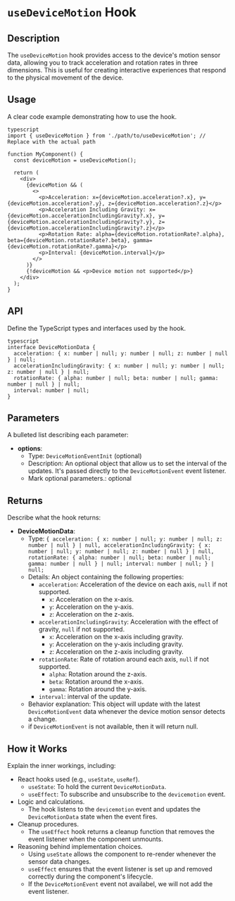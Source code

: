 # `useDeviceMotion` Hook

## Description

The `useDeviceMotion` hook provides access to the device's motion sensor data, allowing you to track acceleration and rotation rates in three dimensions. This is useful for creating interactive experiences that respond to the physical movement of the device.

## Usage

A clear code example demonstrating how to use the hook.

```
typescript
import { useDeviceMotion } from './path/to/useDeviceMotion'; // Replace with the actual path

function MyComponent() {
  const deviceMotion = useDeviceMotion();

  return (
    <div>
      {deviceMotion && (
        <>
          <p>Acceleration: x={deviceMotion.acceleration?.x}, y={deviceMotion.acceleration?.y}, z={deviceMotion.acceleration?.z}</p>
          <p>Acceleration Including Gravity: x={deviceMotion.accelerationIncludingGravity?.x}, y={deviceMotion.accelerationIncludingGravity?.y}, z={deviceMotion.accelerationIncludingGravity?.z}</p>
          <p>Rotation Rate: alpha={deviceMotion.rotationRate?.alpha}, beta={deviceMotion.rotationRate?.beta}, gamma={deviceMotion.rotationRate?.gamma}</p>
          <p>Interval: {deviceMotion.interval}</p>
        </>
      )}
      {!deviceMotion && <p>Device motion not supported</p>}
    </div>
  );
}
```

## API

Define the TypeScript types and interfaces used by the hook.

```
typescript
interface DeviceMotionData {
  acceleration: { x: number | null; y: number | null; z: number | null } | null;
  accelerationIncludingGravity: { x: number | null; y: number | null; z: number | null } | null;
  rotationRate: { alpha: number | null; beta: number | null; gamma: number | null } | null;
  interval: number | null;
}
```

## Parameters

A bulleted list describing each parameter:

- **options**:
  - Type: `DeviceMotionEventInit` (optional)
  - Description: An optional object that allow us to set the interval of the updates. It's passed directly to the `DeviceMotionEvent` event listener.
  - Mark optional parameters.: optional

## Returns

Describe what the hook returns:

- **DeviceMotionData**:
  - Type: `{ acceleration: { x: number | null; y: number | null; z: number | null } | null, accelerationIncludingGravity: { x: number | null; y: number | null; z: number | null } | null, rotationRate: { alpha: number | null; beta: number | null; gamma: number | null } | null; interval: number | null; } | null;`
  - Details: An object containing the following properties:
    - `acceleration`: Acceleration of the device on each axis, `null` if not supported.
      - `x`: Acceleration on the x-axis.
      - `y`: Acceleration on the y-axis.
      - `z`: Acceleration on the z-axis.
    - `accelerationIncludingGravity`: Acceleration with the effect of gravity, `null` if not supported.
      - `x`: Acceleration on the x-axis including gravity.
      - `y`: Acceleration on the y-axis including gravity.
      - `z`: Acceleration on the z-axis including gravity.
    - `rotationRate`: Rate of rotation around each axis, `null` if not supported.
      - `alpha`: Rotation around the z-axis.
      - `beta`: Rotation around the x-axis.
      - `gamma`: Rotation around the y-axis.
    - `interval`: interval of the update.
  - Behavior explanation: This object will update with the latest `DeviceMotionEvent` data whenever the device motion sensor detects a change.
  - if `DeviceMotionEvent` is not available, then it will return null.

## How it Works

Explain the inner workings, including:

- React hooks used (e.g., `useState`, `useRef`).
  - `useState`: To hold the current `DeviceMotionData`.
  - `useEffect`: To subscribe and unsubscribe to the `devicemotion` event.
- Logic and calculations.
  - The hook listens to the `devicemotion` event and updates the `DeviceMotionData` state when the event fires.
- Cleanup procedures.
  - The `useEffect` hook returns a cleanup function that removes the event listener when the component unmounts.
- Reasoning behind implementation choices.
  - Using `useState` allows the component to re-render whenever the sensor data changes.
  - `useEffect` ensures that the event listener is set up and removed correctly during the component's lifecycle.
  - If the `DeviceMotionEvent` event not availabel, we will not add the event listener.
